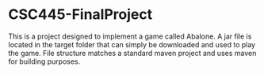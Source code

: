 # CSC445-FinalProject
This is a project designed to implement a game called Abalone.
A jar file is located in the target folder that can simply be downloaded and used to play the game.
File structure matches a standard maven project and uses maven for building purposes.
